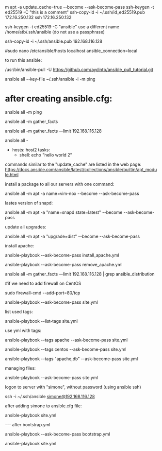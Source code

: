 
m apt -a update_cache=true --become --ask-become-pass
ssh-keygen -t ed25519 -C "this is a comment"
ssh-copy-id -i ~/.ssh/id_ed25519.pub 172.16.250.132
ssh 172.16.250.132

ssh-keygen -t ed25519 -C "ansible"
     use a different name  /home/atb/.ssh/ansible
   (do not use a passphrase)


ssh-copy-id -i ~/.ssh/ansible.pub 192.168.116.128


#sudo nano /etc/ansible/hosts
localhost ansible_connection=local


to run this ansible:

/usr/bin/ansible-pull -U https://github.com/aydintb/ansible_pull_tutorial.git



ansible all --key-file ~/.ssh/ansible -i -m ping


# after creating ansible.cfg:
ansible all -m ping

ansible all -m gather_facts

ansible all -m gather_facts --limit 192.168.116.128

ansible all -

- hosts: host2
  tasks:
    - shell: echo "hello world 2"


commands similar to the "update_cache" are listed in the web page:
https://docs.ansible.com/ansible/latest/collections/ansible/builtin/apt_module.html

install a package to all our servers with one command:

ansible all -m apt -a name=vim-nox --become --ask-become-pass

lastes version of snapd:

ansible all -m apt -a "name=snapd state=latest" --become --ask-become-pass


update all upgrades:

ansible all -m apt -a "upgrade=dist" --become --ask-become-pass


install apache:

ansible-playbook --ask-become-pass install_apache.yml

ansible-playbook --ask-become-pass remove_apache.yml


ansible all -m gather_facts --limit 192.168.116.128 | grep ansible_distribution

#if we need to add firewall on CentOS

sudo firewall-cmd --add-port=80/tcp

ansible-playbook --ask-become-pass site.yml

list used tags:

ansible-playbook --list-tags site.yml



use yml with tags:

ansible-playbook --tags apache --ask-become-pass site.yml

ansible-playbook --tags centos --ask-become-pass site.yml

ansible-playbook --tags "apache,db" --ask-become-pass site.yml


managing files:

ansible-playbook --ask-become-pass site.yml


logon to server with "simone", without password (using ansible ssh)

ssh -i ~/.ssh/ansible simone@192.168.116.128

after adding simone to ansible.cfg file:

ansible-playbook site.yml

--- after bootstrap.yml

ansible-playbook --ask-become-pass bootstrap.yml

ansible-playbook site.yml


